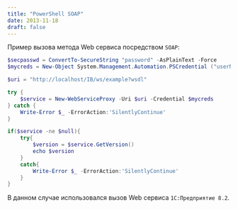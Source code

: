 ```yaml
---
title: "PowerShell SOAP"
date: 2013-11-18
draft: false
---
```


Пример вызова метода Web сервиса посредством `SOAP`:

``` powershell
$secpasswd = ConvertTo-SecureString "password" -AsPlainText -Force
$mycreds = New-Object System.Management.Automation.PSCredential ("userName", $secpasswd)

$uri = "http://localhost/IB/ws/example?wsdl"

try {
    $service = New-WebServiceProxy -Uri $uri -Credential $mycreds
} catch {
    Write-Error $_ -ErrorAction:'SilentlyContinue'
}

if($service -ne $null){
    try{
        $version = $service.GetVersion()
        echo $version
    }
    catch{
        Write-Error $_ -ErrorAction:'SilentlyContinue'
    }
}
```

В данном случае использовался вызов Web сервиса `1C:Предприятие 8.2`.
